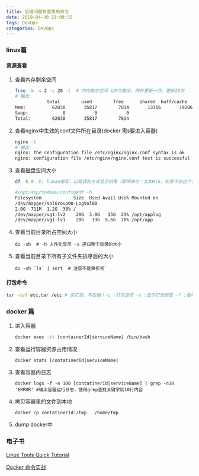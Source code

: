 ```yaml
---
title: 后端问题排查常用命令
date: 2019-04-30 21:09:55
tags: DevOps
categories: DevOps
---
```


### linux篇

#### 资源查看

1. 查看内存剩余空间

   ```bash
   free -m -s 2 -c 20 -t  # 内存剩余空间 以M为输出，两秒更新一次，更新20次
   # 输出
               total        used        free      shared  buff/cache   available
   Mem:          62838       35817        7814       13366       19206       13099
   Swap:             0           0           0
   Total:        62838       35817        7814
   ```

2. 查看nginx中生效的conf文件所在目录(docker 需s要进入容器)

   ```bash
   nginx -t 
   # 输出
   nginx: the configuration file /etc/nginx/nginx.conf syntax is ok
   nginx: configuration file /etc/nginx/nginx.conf test is successful
   ```

3. 查看磁盘空间大小

   ```bash
   df -h # -h: human缩写，以易读的方式显示结果（即带单位：比如M/G，如果不加这个参数，显示的数字以B为单位）
   
   #/opt/app/todeav/config#df -h
   Filesystem            Size  Used Avail Use% Mounted on
   /dev/mapper/VolGroup00-LogVol00
   2.0G  711M  1.2G  38% /
   /dev/mapper/vg1-lv2    20G  3.8G   15G  21% /opt/applog
   /dev/mapper/vg1-lv1    20G   13G  5.6G  70% /opt/app
   
   ```

4. 查看当前目录所占空间大小

   ```
   du -sh  # -h 人性化显示 -s 递归整个目录的大小
   ```

5. 查看当前目录下所有子文件夹排序后的大小

   ```
   du -sh `ls` | sort  # 注意不是单引号`
   ```

#### 打包命令

```bash
tar -cvf etc.tar /etc # 仅打包，不压缩！-c :打包选项 -v :显示打包进度 -f :使用档案文件
```



### docker 篇

1. 进入容器

   ```bash
   docker exec -it [containerId|serviceName] /bin/bash
   ```

2. 查看运行容器资源占用情况

   ```bash
   docker stats [contatinerId|serviceName]
   ```

3. 查看容器内日志

   ```
   docker logs -f -n 100 [contatinerId|serviceName] | grep -n10 'ERROR' #输出容器运行日志，使用grep查找关键字后10行内容
   ```

4. 拷贝容器里的文件到本地

   ```
   docker cp contatinerId:/tmp   /home/tmp
   ```


5. dump docker中

### 电子书

[Linux Tools Quick Tutorial](https://linuxtools-rst.readthedocs.io/zh_CN/latest/index.html) 

[Docker 命令实战](https://yeasy.gitbook.io/docker_practice/)

